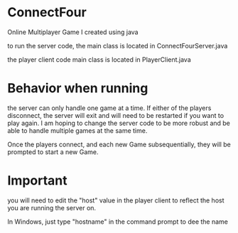 # ConnectFour
Online Multiplayer Game I created using java

to run the server code, the main class is located in 
ConnectFourServer.java

the player client code main class is located in
PlayerClient.java

# Behavior when running
the server can only handle one game at a time.
If either of the players disconnect, the server will exit and will
need to be restarted if you want to play again.
I am hoping to change the server code to be more robust and be able
to handle multiple games at the same time.

Once the players connect, and each new Game subsequentially, they will
be prompted to start a new Game. 

# Important
you will need to edit the "host" value in the player client to reflect 
the host you are running the server on.

In Windows, just type "hostname" in the command prompt to dee the name


